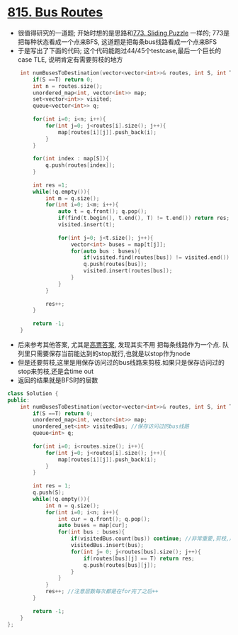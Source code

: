 # [815. Bus Routes](https://leetcode.com/problems/bus-routes/)
* 很值得研究的一道题; 开始时想的是思路和[773. Sliding Puzzle](https://leetcode.com/problems/sliding-puzzle/) 一样的; 773是把每种状态看成一个点来BFS,
这道题是把每条bus线路看成一个点来BFS
* 于是写出了下面的代码; 这个代码能跑过44/45个testcase,最后一个巨长的case TLE, 说明肯定有需要剪枝的地方

```c++
    int numBusesToDestination(vector<vector<int>>& routes, int S, int T) {
        if(S ==T) return 0;
        int n = routes.size();
        unordered_map<int, vector<int>> map;
        set<vector<int>> visited;
        queue<vector<int>> q;
        
        for(int i=0; i<n; i++){
            for(int j=0; j<routes[i].size(); j++){
                map[routes[i][j]].push_back(i);
            }
        }
        
        for(int index : map[S]){
            q.push(routes[index]);
        }
                
        int res =1;
        while(!q.empty()){
            int m = q.size();
            for(int i=0; i<m; i++){
                auto t = q.front(); q.pop();
                if(find(t.begin(), t.end(), T) != t.end()) return res;
                visited.insert(t);
                
                for(int j=0; j<t.size(); j++){
                    vector<int> buses = map[t[j]];
                    for(auto bus : buses){
                        if(visited.find(routes[bus]) != visited.end()) continue;
                        q.push(routes[bus]);
                        visited.insert(routes[bus]);
                    }
                }
            }
            
            res++;
        }
        
        return -1;
    }

```

* 后来参考其他答案, 尤其是[高票答案](https://leetcode.com/problems/bus-routes/discuss/122712/Simple-Java-Solution-using-BFS), 发现其实不用
把每条线路作为一个点. 队列里只需要保存当前能达到的stop就行,也就是以stop作为node
* 但是还要剪枝,这里是用保存访问过的bus线路来剪枝.如果只是保存访问过的stop来剪枝,还是会time out
* 返回的结果就是BFS时的层数

```c++
class Solution {
public:
    int numBusesToDestination(vector<vector<int>>& routes, int S, int T) {
        if(S ==T) return 0;
        unordered_map<int, vector<int>> map;
        unordered_set<int> visitedBus; //保存访问过的bus线路
        queue<int> q;
        
        for(int i=0; i<routes.size(); i++){
            for(int j=0; j<routes[i].size(); j++){
                map[routes[i][j]].push_back(i);
            }
        }
        
        int res = 1;
        q.push(S);
        while(!q.empty()){
            int n = q.size();
            for(int i=0; i<n; i++){
                int cur = q.front(); q.pop();
                auto buses = map[cur];
                for(int bus : buses){
                    if(visitedBus.count(bus)) continue; //非常重要,剪枝,用bus线路;如果只单纯用stop剪枝的话还会TLE
                    visitedBus.insert(bus);
                    for(int j= 0; j<routes[bus].size(); j++){
                        if(routes[bus][j] == T) return res;
                        q.push(routes[bus][j]);
                    }
                }          
            }
            res++; //注意层数每次都是在for完了之后++
        }
        
        return -1;
    }
};

```


